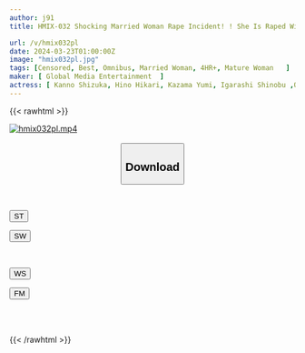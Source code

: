```yaml
---
author: j91
title: HMIX-032 Shocking Married Woman Rape Incident! ! She Is Raped With All Her Might And Writhes In Agony From The Unwanted Pleasure! ! 20 People 4 Hours

url: /v/hmix032pl
date: 2024-03-23T01:00:00Z
image: "hmix032pl.jpg"
tags: [Censored, Best, Omnibus, Married Woman, 4HR+, Mature Woman	]
maker: [ Global Media Entertainment  ]
actress: [ Kanno Shizuka, Hino Hikari, Kazama Yumi, Igarashi Shinobu ,Onda Honoka ,Mizumoto Erika, Midou Kanae, Shirakawa Rina ,Sasaki Aki ,Togashi Yukiko ]
---
```



{{< rawhtml >}}

<div class="video" data-videoid="Y6pwR8zW1bCv8dK">
    <a href="javascript:;">
        <img src="/v/hmix032pl/hmix032pl.jpg" width="WIDTH" height="HEIGHT" alt="hmix032pl.mp4" loading="lazy">
    </a>
</div>

<script type="text/javascript" src="https://j91.asia/asset/on-demand-st.js"></script>

<br>
  <link rel="stylesheet" href="https://j91.asia/asset/bs5.css">
  
  <center>
  <button class="btn btn-primary" type="button" data-bs-toggle="collapse" data-bs-target=".multi-collapse" aria-expanded="false" aria-controls="multiCollapseExample1 multiCollapseExample2"><h2>Download</h2></button></center>
</p>
<div class="row">
  <div class="col">
    <div class="collapse multi-collapse" id="multiCollapseExample1">
      <div class="card card-body">
	      	      <br>
<div class="buttons">  
<p><a href="https://streamtape.to/v/Y6pwR8zW1bCv8dK" target="_blank"><button class="btn-hover color-3"><i class="fa fa-download"></i> ST</button></a></p>
<p><a href="https://asnwish.com/czxbqbu3zolc" target="_blank"><button class="btn-hover color-2"><i class="fa fa-download"></i> SW</button></a></p></div>
    </div>
  </div>
</div>
  <div class="col">
    <div class="collapse multi-collapse" id="multiCollapseExample2">
      <div class="card card-body">
	      <br>
<div class="buttons">
<p><a href="javascript:;"><button class="btn-hover color-9"><i class="fa fa-download"></i> WS</button></a></p>
<p><a href="javascript:;"><button class="btn-hover color-8"><i class="fa fa-download"></i> FM</button></a></p></div>
<br><br>
      </div>
    </div>
  </div>
</div>

{{< /rawhtml >}}